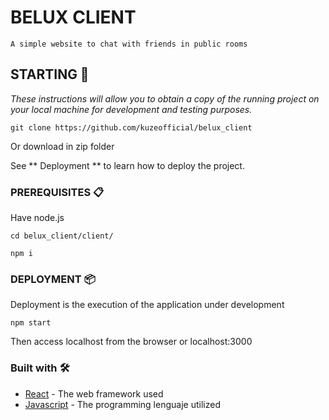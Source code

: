 # BELUX CLIENT
    A simple website to chat with friends in public rooms

## STARTING 🚀
 _These instructions will allow you to obtain a copy of the running project on your local machine for development and testing purposes._
```
git clone https://github.com/kuzeofficial/belux_client
```
Or download in zip folder

 See ** Deployment ** to learn how to deploy the project.

### PREREQUISITES 📋
 Have node.js
 ```
 cd belux_client/client/
 ```
 ```
 npm i
 ```
### DEPLOYMENT 📦
 Deployment is the execution of the application under development
```
npm start
```
Then access localhost from the browser or localhost:3000

### Built with 🛠️
* [React](https://es.reactjs.org/) - The web framework used
* [Javascript](https://www.javascript.com/) - The programming lenguaje utilized


